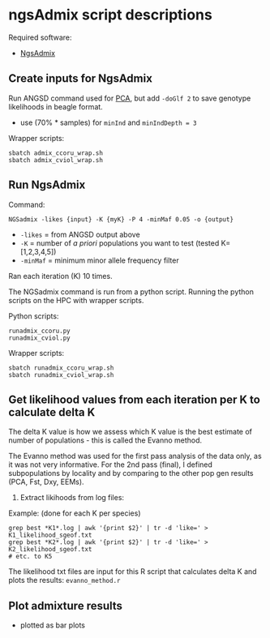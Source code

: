 # ngsAdmix script descriptions

Required software:
- [NgsAdmix](http://www.popgen.dk/software/index.php/NgsAdmix)

## Create inputs for NgsAdmix

Run ANGSD command used for [PCA](../A_PCA/readme.md), but add `-doGlf 2` to save genotype likelihoods in beagle format.
  - use (70% \* samples) for `minInd` and `minIndDepth = 3`

Wrapper scripts:
```
sbatch admix_ccoru_wrap.sh
sbatch admix_cviol_wrap.sh
```

## Run NgsAdmix

Command:
```
NGSadmix -likes {input} -K {myK} -P 4 -minMaf 0.05 -o {output}
```
- `-likes` = from ANGSD output above
- `-K` = number of *a priori* populations you want to test (tested K=[1,2,3,4,5])
- `-minMaf` = minimum minor allele frequency filter

Ran each iteration (K) 10 times.

The NGSadmix command is run from a python script. Running the python scripts on the HPC with wrapper scripts.

Python scripts:
```
runadmix_ccoru.py
runadmix_cviol.py
```

Wrapper scripts:
```
sbatch runadmix_ccoru_wrap.sh
sbatch runadmix_cviol_wrap.sh
```

## Get likelihood values from each iteration per K to calculate delta K
The delta K value is how we assess which K value is the best estimate of number of populations - this is called the Evanno method.

The Evanno method was used for the first pass analysis of the data only, as it was not very informative. For the 2nd pass (final), I defined subpopulations by locality and by comparing to the other pop gen results (PCA, Fst, Dxy, EEMs).

1. Extract likihoods from log files:

Example: (done for each K per species)
```
grep best *K1*.log | awk '{print $2}' | tr -d 'like=' > K1_likelihood_sgeof.txt
grep best *K2*.log | awk '{print $2}' | tr -d 'like=' > K2_likelihood_sgeof.txt
# etc. to K5
```

The likelihood txt files are input for this R script that calculates delta K and plots the results: `evanno_method.r`

## Plot admixture results
- plotted as bar plots
